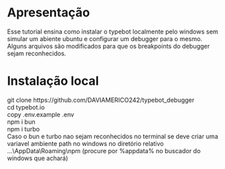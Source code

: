 <main>
  <h1>Apresentação</h1>
  <div>Esse tutorial ensina como instalar o typebot localmente pelo windows sem simular um abiente ubuntu e configurar um debugger para o mesmo.</div>
  <div>Alguns arquivos são modificados para que os breakpoints do debugger sejam reconhecidos.</div>
  <h1>Instalação local</h1>
  <div class="code">git clone https://github.com/DAVIAMERICO242/typebot_debugger</div>
  <div class="code">cd typebot.io</div>
  <div class="code">copy .env.example .env</div>
  <div class="code">npm i bun</div>
  <div class="code">npm i turbo</div>
  <div class="warning">Caso o bun e turbo nao sejam reconhecidos no terminal se deve criar uma variavel ambiente path no windows no diretório relativo ...\AppData\Roaming\npm (procure por %appdata% no buscador do windows que achará) </div>

</main>
